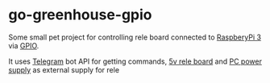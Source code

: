 # go-greenhouse-gpio

Some small pet project for controlling rele board connected to [RaspberyPi 3](http://Raspberrypi.org) via [GPIO](https://www.raspberrypi.org/documentation/usage/gpio/).

It uses [Telegram](http://telegram.org) bot API for getting commands, [5v rele board](img/board.jpg) and [PC power supply](img/supply.jpg) as external supply for rele